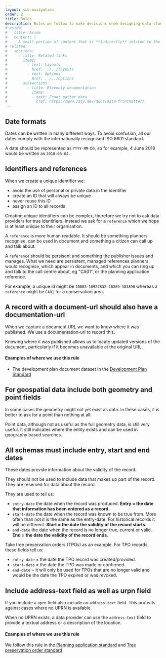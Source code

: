 ```yaml
---
layout: sub-navigation
order: 2
title: Rules
description: Rules we follow to make decisions when designing data standards.
# aside:
#   title: Aside
#   content: | 
#     A small portion of content that is **indirectly** related to the main content.
# related:
#   sections:
#     - title: Related links
#       items:
#         - text: Layouts
#           href: ../../layouts
#         - text: Options
#           href: ../../options
#       subsections:
#         - title: Eleventy documentation
#           items:
#           - text: Front matter data
#             href: https://www.11ty.dev/docs/data-frontmatter/
---
```



<h2 class="govuk-heading-m govuk-!-margin-top-9">Date formats</h2>

Dates can be written in many different ways. To avoid confusion, all our dates comply with the internationally recognised ISO 8601 standard.

A date should be represented as `YYYY-MM-DD`, so for example, 4 June 2018 would be written as `2018-06-04`.


<h2 class="govuk-heading-m govuk-!-margin-top-9">Identifiers and references</h2>

When we create a unique identifier we:

* avoid the use of personal or private data in the identifier
* create an ID that will always be unique
* never reuse this ID
* assign an ID to all records

Creating unique identifiers can be complex, therefore we try not to ask data providers for true identifiers. Instead we ask for a `reference` which we hope is at least unique to their organisation.

A `reference` is more human readable. It should be something planners recognise, can be used in document and something a citizen can call up and talk about.

A `reference` should be persisent and something the publisher issues and manages.
What we need are persistent, managed references planners would recognise, which appear in documents, and which you can ring up and talk to the call centre about, eg "CA01", or the planning application reference.

For example, a unique id might be `10003-10927832-18389-183890` whereas a `reference` might be `CA01` for a conservation area.

<h2 class="govuk-heading-m govuk-!-margin-top-9">A record with a document-url should also have a documentation-url</h2>

When we capture a document URL we want to know where it was published. We use a documentation-url to record this.

Knowing where it was published allows us to locate updated versions of the document, particularly if it becomes unavailable at the original URL.


#### Examples of where we use this rule

- The development plan document dataset in the [Development Plan Standard](https://digital-land.github.io/specification/specification/development-plan/)

<h2 class="govuk-heading-m govuk-!-margin-top-9">For geospatial data include both geometry and point fields</h2>

In some cases the geometry might not yet exist as data. In these cases, it is better to ask for a point than nothing at all.

Point data, although not as useful as the full geometry data, is still very useful. It still indicates where the entity exists and can be used in geography based searches.

<h2 class="govuk-heading-m govuk-!-margin-top-9">All schemas must include entry, start and end dates</h2>

These dates provide information about the validity of the record.

They should not be used to include data that makes up part of the record. They are reserved for data about the record.

They are used to tell us:
* `entry-date` the date when the record was produced. **Entry = the date that information has been entered as a record.**
* `start-date` the date when the record was known to be true from. More often than not it is the same as the entry-date. For historical records it will be different. **Start = the date the validity of the record starts.**
* `end-date` the date when the record is no longer true, current or valid. **End = the date the validity of the record ends.**

Take tree preservation orders (TPOs) as an example. For TPO records, these fields tell us:

* `entry-date` = the date the TPO record was created/provided.
* `start-date` = the date the TPO was made or confirmed.
* `end-date` = it will only be used for TPOs that are no longer valid and would be the date the TPO expired or was revoked.

<h2 class="govuk-heading-m govuk-!-margin-top-9">Include address-text field as well as urpn field</h2>

If you include a `uprn` field also include an `address-text` field. This protects against cases where no UPRN is available. 

When no UPRN exists, a data provider can use the `address-text` field to provide a textual address or a description of the location.

#### Examples of where we use this rule

We follow this rule in the <a href="https://digital-land.github.io/specification/specification/planning-application/" class="govuk-link">Planning application standard</a> and <a href="https://digital-land.github.io/specification/specification/tree-preservation-order/" class="govuk-link">Tree preservation order standard</a>
